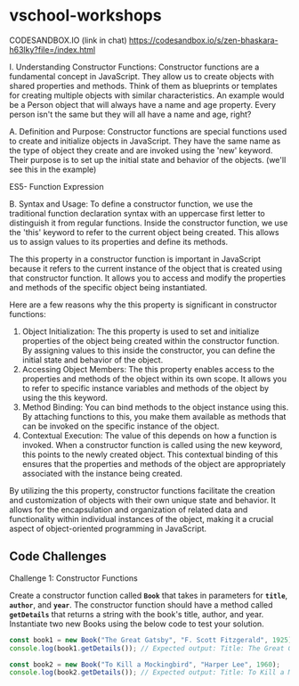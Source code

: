 # vschool-workshops

CODESANDBOX.IO (link in chat) https://codesandbox.io/s/zen-bhaskara-h63lky?file=/index.html

I. Understanding Constructor Functions:
Constructor functions are a fundamental concept in JavaScript. They allow us to create objects with shared properties and methods.
Think of them as blueprints or templates for creating multiple objects with similar characteristics.
An example would be a Person object that will always have a name and age property. Every person isn't the same but they will all have a name and age, right?

A. Definition and Purpose:
Constructor functions are special functions used to create and initialize objects in JavaScript.
They have the same name as the type of object they create and are invoked using the 'new' keyword.
Their purpose is to set up the initial state and behavior of the objects. (we'll see this in the example)

ES5- Function Expression

B. Syntax and Usage:
To define a constructor function, we use the traditional function declaration syntax with an uppercase first letter to distinguish it from regular functions. Inside the constructor function, we use the 'this' keyword to refer to the current object being created.
This allows us to assign values to its properties and define its methods.

The this property in a constructor function is important in JavaScript because it refers to the current instance of the object that is created using that constructor function. It allows you to access and modify the properties and methods of the specific object being instantiated.

Here are a few reasons why the this property is significant in constructor functions:

1. Object Initialization: The this property is used to set and initialize properties of the object being created within the constructor function. By assigning values to this inside the constructor, you can define the initial state and behavior of the object.
2. Accessing Object Members: The this property enables access to the properties and methods of the object within its own scope. It allows you to refer to specific instance variables and methods of the object by using the this keyword.
3. Method Binding: You can bind methods to the object instance using this. By attaching functions to this, you make them available as methods that can be invoked on the specific instance of the object.
4. Contextual Execution: The value of this depends on how a function is invoked. When a constructor function is called using the new keyword, this points to the newly created object. This contextual binding of this ensures that the properties and methods of the object are appropriately associated with the instance being created.

By utilizing the this property, constructor functions facilitate the creation and customization of objects with their own unique state and behavior. It allows for the encapsulation and organization of related data and functionality within individual instances of the object, making it a crucial aspect of object-oriented programming in JavaScript.

## Code Challenges

Challenge 1:  Constructor Functions

Create a constructor function called **`Book`** that takes in parameters for **`title`**, **`author`**, and **`year`**. The constructor function should have a method called **`getDetails`** that returns a string with the book's title, author, and year.  Instantiate two new Books using the below code to test your solution.  

```jsx
const book1 = new Book("The Great Gatsby", "F. Scott Fitzgerald", 1925);
console.log(book1.getDetails()); // Expected output: Title: The Great Gatsby, Author: F. Scott Fitzgerald, Year: 1925
```

```jsx
const book2 = new Book("To Kill a Mockingbird", "Harper Lee", 1960);
console.log(book2.getDetails()); // Expected output: Title: To Kill a Mockingbird, Author: Harper Lee, Year: 1960
```